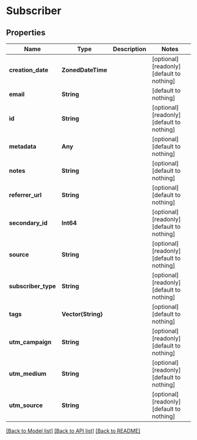 # Subscriber


## Properties
Name | Type | Description | Notes
------------ | ------------- | ------------- | -------------
**creation_date** | **ZonedDateTime** |  | [optional] [readonly] [default to nothing]
**email** | **String** |  | [default to nothing]
**id** | **String** |  | [optional] [readonly] [default to nothing]
**metadata** | **Any** |  | [optional] [default to nothing]
**notes** | **String** |  | [optional] [default to nothing]
**referrer_url** | **String** |  | [optional] [default to nothing]
**secondary_id** | **Int64** |  | [optional] [readonly] [default to nothing]
**source** | **String** |  | [optional] [readonly] [default to nothing]
**subscriber_type** | **String** |  | [optional] [readonly] [default to nothing]
**tags** | **Vector{String}** |  | [optional] [default to nothing]
**utm_campaign** | **String** |  | [optional] [readonly] [default to nothing]
**utm_medium** | **String** |  | [optional] [readonly] [default to nothing]
**utm_source** | **String** |  | [optional] [readonly] [default to nothing]


[[Back to Model list]](../README.md#models) [[Back to API list]](../README.md#api-endpoints) [[Back to README]](../README.md)


